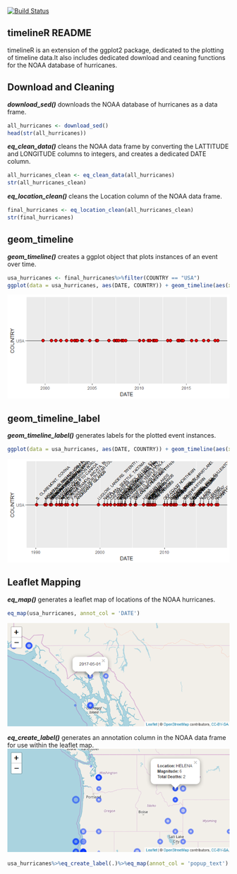
<!-- README.md is generated from README.Rmd. Please edit that file -->
[![Build Status](https://travis-ci.com/seewilds/timelineR.svg?branch=master)](https://travis-ci.com/seewilds/timelineR)

timelineR README
----------------

timelineR is an extension of the ggplot2 package, dedicated to the plotting of timeline data.It also includes dedicated download and ceaning functions for the NOAA database of hurricanes.

Download and Cleaning
---------------------

***download\_sed()*** downloads the NOAA database of hurricanes as a data frame.

``` r
all_hurricanes <- download_sed()
head(str(all_hurricanes))
```

***eq\_clean\_data()*** cleans the NOAA data frame by converting the LATTITUDE and LONGITUDE columns to integers, and creates a dedicated DATE column.

``` r
all_hurricanes_clean <- eq_clean_data(all_hurricanes)
str(all_hurricanes_clean)
```

***eq\_location\_clean()*** cleans the Location column of the NOAA data frame.

``` r
final_hurricanes <- eq_location_clean(all_hurricanes_clean)
str(final_hurricanes)
```

geom\_timeline
--------------

***geom\_timeline()*** creates a ggplot object that plots instances of an event over time.

``` r
usa_hurricanes <- final_hurricanes%>%filter(COUNTRY == "USA")
ggplot(data = usa_hurricanes, aes(DATE, COUNTRY)) + geom_timeline(aes(xmin =as.Date("1990-01-01")))
```

![](figures/geom_timeline_pic.tiff)

geom\_timeline\_label
---------------------

***geom\_timeline\_label()*** generates labels for the plotted event instances.

``` r
ggplot(data = usa_hurricanes, aes(DATE, COUNTRY)) + geom_timeline(aes(xmin =as.Date("1990-01-01"))) + geom_timeline_label(aes(xmin =as.Date("1990-01-01"), label = LOCATION_NAME))
```

![](figures/geom_timeline_label_pic.tiff)

Leaflet Mapping
---------------

***eq\_map()*** generates a leaflet map of locations of the NOAA hurricanes.

``` r
eq_map(usa_hurricanes, annot_col = 'DATE')
```

![](figures/eq_map_pic.png)

***eq\_create\_label()*** generates an annotation column in the NOAA data frame for use within the leaflet map. ![](figures/eq_map_label_pic.png)

``` r
usa_hurricanes%>%eq_create_label(.)%>%eq_map(annot_col = 'popup_text')
```
